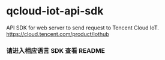# qcloud-iot-api-sdk
API SDK for web server to send request to Tencent Cloud IoT. https://cloud.tencent.com/product/iothub

### 请进入相应语言 SDK 查看 README 
